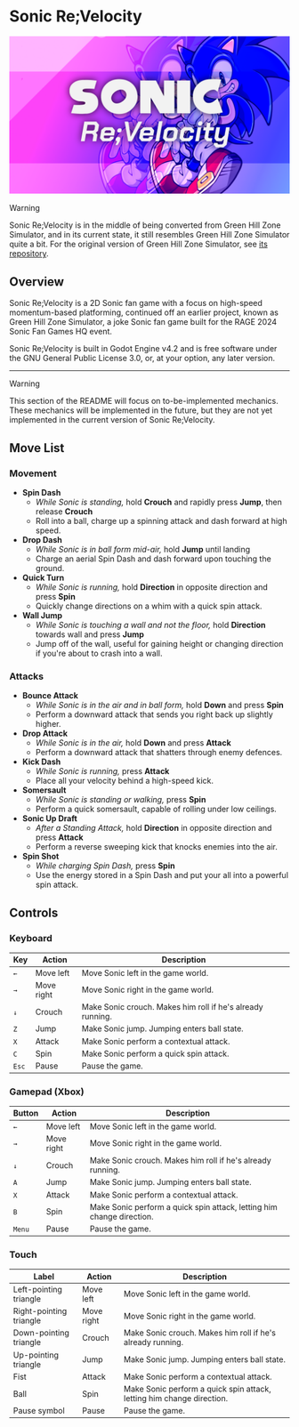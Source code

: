 # Sonic Re;Velocity

![Sonic Re;Velocity](title-screen.png)

> [!WARNING]
> Sonic Re;Velocity is in the middle of being converted from Green Hill Zone
> Simulator, and in its current state, it still resembles Green Hill Zone
> Simulator quite a bit. For the original version of Green Hill Zone Simulator,
> see [its repository](https://github.com/That1M8Head/GreenHillSimulator).

## Overview

Sonic Re;Velocity is a 2D Sonic fan game with a focus on high-speed
momentum-based platforming, continued off an earlier project, known as Green
Hill Zone Simulator, a joke Sonic fan game built for the RAGE 2024 Sonic Fan
Games HQ event.

Sonic Re;Velocity is built in Godot Engine v4.2 and is free software under the
GNU General Public License 3.0, or, at your option, any later version.

---

> [!WARNING]
> This section of the README will focus on to-be-implemented mechanics.
> These mechanics will be implemented in the future, but they are not yet
> implemented in the current version of Sonic Re;Velocity.

## Move List

### Movement

* **Spin Dash**
  * *While Sonic is standing,* hold **Crouch** and rapidly press **Jump**, then release **Crouch**
  * Roll into a ball, charge up a spinning attack and dash forward at high speed.
* **Drop Dash**
  * *While Sonic is in ball form mid-air,* hold **Jump** until landing
  * Charge an aerial Spin Dash and dash forward upon touching the ground.
* **Quick Turn**
  * *While Sonic is running,* hold **Direction** in opposite direction and press **Spin**
  * Quickly change directions on a whim with a quick spin attack.
* **Wall Jump**
  * *While Sonic is touching a wall and not the floor,* hold **Direction** towards wall and press **Jump**
  * Jump off of the wall, useful for gaining height or changing direction if you're about to crash into a wall.

### Attacks

* **Bounce Attack**
  * *While Sonic is in the air and in ball form,* hold **Down** and press **Spin**
  * Perform a downward attack that sends you right back up slightly higher.
* **Drop Attack**
  * *While Sonic is in the air,* hold **Down** and press **Attack**
  * Perform a downward attack that shatters through enemy defences.
* **Kick Dash**
  * *While Sonic is running,* press **Attack**
  * Place all your velocity behind a high-speed kick.
* **Somersault**
  * *While Sonic is standing or walking,* press **Spin**
  * Perform a quick somersault, capable of rolling under low ceilings.
* **Sonic Up Draft**
  * *After a Standing Attack,* hold **Direction** in opposite direction and press **Attack**
  * Perform a reverse sweeping kick that knocks enemies into the air.
* **Spin Shot**
  * *While charging Spin Dash,* press **Spin**
  * Use the energy stored in a Spin Dash and put your all into a powerful spin attack.

## Controls

### Keyboard

| Key | Action | Description |
| --- | --- | --- |
| `←` | Move left | Move Sonic left in the game world. |
| `→` | Move right | Move Sonic right in the game world. |
| `↓` | Crouch | Make Sonic crouch. Makes him roll if he's already running. |
| `Z` | Jump | Make Sonic jump. Jumping enters ball state. |
| `X` | Attack | Make Sonic perform a contextual attack. |
| `C` | Spin | Make Sonic perform a quick spin attack. |
| `Esc` | Pause | Pause the game. |

### Gamepad (Xbox)

| Button | Action | Description |
| --- | --- | --- |
| `←` | Move left | Move Sonic left in the game world. |
| `→` | Move right | Move Sonic right in the game world. |
| `↓` | Crouch | Make Sonic crouch. Makes him roll if he's already running. |
| `A` | Jump | Make Sonic jump. Jumping enters ball state. |
| `X` | Attack | Make Sonic perform a contextual attack. |
| `B` | Spin | Make Sonic perform a quick spin attack, letting him change direction. |
| `Menu` | Pause | Pause the game. |

### Touch

| Label | Action | Description |
| --- | --- | --- |
| Left-pointing triangle | Move left | Move Sonic left in the game world. |
| Right-pointing triangle | Move right | Move Sonic right in the game world. |
| Down-pointing triangle | Crouch | Make Sonic crouch. Makes him roll if he's already running. |
| Up-pointing triangle | Jump | Make Sonic jump. Jumping enters ball state. |
| Fist | Attack | Make Sonic perform a contextual attack. |
| Ball | Spin | Make Sonic perform a quick spin attack, letting him change direction. |
| Pause symbol | Pause | Pause the game. |
